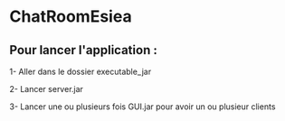 # ChatRoomEsiea

## Pour lancer l'application :
 1- Aller dans le dossier executable_jar
 
 2- Lancer server.jar
 
 3- Lancer une ou plusieurs fois GUI.jar pour avoir un ou plusieur clients

